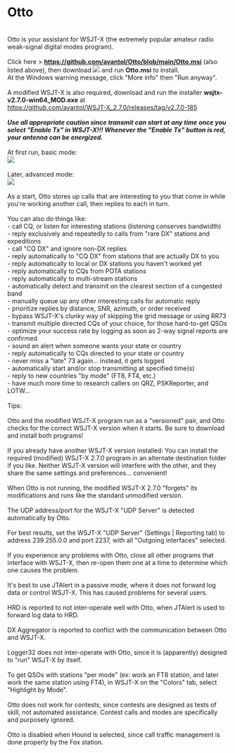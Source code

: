 # Otto
<br>Otto is your assistant for WSJT-X (the extremely popular amateur radio weak-signal digital modes program).
<br><br>Click here > <b>https://github.com/avantol/Otto/blob/main/Otto.msi</b> (also listed above), then download <img src="https://github.com/avantol/WSJTX-Controller-v2/blob/main/dl.JPG"> and run <b>Otto.msi</b> to install.
<br>At the Windows warning message, click "More info" then "Run anyway".
<br><br>A modified WSJT-X is also required, download and run the installer <b>wsjtx-v2.7.0-win64_MOD.exe</b> at
<br>https://github.com/avantol/WSJT-X_2.7.0/releases/tag/v2.7.0-185
<br><br><b><i>Use all appropriate caution since transmit can start at any time once you select "Enable Tx" in WSJT-X!!! Whenever the "Enable Tx" button is red, your antenna can be energized.</i></b>
<br><br>At first run, basic mode:
<br><img src="https://github.com/avantol/WSJTX-Controller-v2/blob/main/ctrlv2_Init.JPG">
<br><br>Later, advanced mode:
<br><img src="https://github.com/avantol/WSJTX-Controller-v2/blob/main/ctrlv2.JPG">
<br><br>As a start, Otto stores up calls that are interesting to you that come in while you're working another call, then replies to each in turn.
<br><br>You can also do things like:
<br>- call CQ, or listen for interesting stations (listening conserves bandwidth)
<br>- reply exclusively and repeatedly to calls from "rare DX" stations and expeditions
<br>- call "CQ DX" and ignore non-DX replies
<br>- reply automatically to "CQ DX" from stations that are actually DX to you
<br>- reply automatically to local or DX stations you haven't worked yet
<br>- reply automatically to CQs from POTA stations
<br>- reply automatically to multi-stream stations
<br>- automatically detect and transmit on the clearest section of a congested band
<br>- manually queue up any other interesting calls for automatic reply
<br>- prioritize replies by distance, SNR, azimuth, or order received
<br>- bypass WSJT-X's clunky way of skipping the grid message or using RR73
<br>- transmit multiple directed CQs of your choice, for those hard-to-get QSOs
<br>- optimize your success rate by logging as soon as 2-way signal reports are confirmed
<br>- sound an alert when someone wants your state or country
<br>- reply automatically to CQs directed to your state or country
<br>- never miss a "late" 73 again... instead, it gets logged
<br>- automatically start and/or stop transmitting at specified time(s)
<br>- reply to new countries "by mode" (FT8, FT4, etc.)
<br>- have much more time to research callers on QRZ, PSKReporter, and LOTW...
<br><br>Tips:
<br><br>Otto and the modified WSJT-X program run as a "versioned" pair, and Otto checks for the correct WSJT-X version when it starts. Be sure to download and install both programs!
<br><br>If you already have another WSJT-X version installed: You can install the required (modified) WSJT-X 2.7.0 program in an alternate destination folder if you like. Neither WSJT-X version will interfere with the other, and they share the same settings and preferences... convenient!
<br><br>When Otto is not running, the modified WSJT-X 2.7.0 "forgets" its modifications and runs like the standard unmodified version. 
<br><br>The UDP address/port for the WSJT-X "UDP Server" is detected automatically by Otto.
<br><br>For best results, set the WSJT-X "UDP Server" (Settings | Reporting tab) to address 239.255.0.0 and port 2237, with all "Outgoing interfaces" selected.
<br><br>If you experience any problems with Otto, close all other programs that interface with WSJT-X, then re-open them one at a time to determine which one causes the problem.
<br><br>It's best to use JTAlert in a passive mode, where it does not forward log data or control WSJT-X. This has caused problems for several users. 
<br><br>HRD is reported to not inter-operate well with Otto, when JTAlert is used to forward log data to HRD.
<br><br>DX Aggregator is reported to conflict with the communication between Otto and WSJT-X.
<br><br>Logger32 does not inter-operate with Otto, since it is (apparently) designed to "run" WSJT-X by itself.
<br><br>To get QSOs with stations "per mode" (ex: work an FT8 station, and later work the same station using FT4), in WSJT-X on the "Colors" tab, select "Highlight by Mode".
<br><br>Otto does not work for contests, since contests are designed as tests of skill, not automated assistance. Contest calls and modes are specifically and purposely ignored.
<br><br>Otto is disabled when Hound is selected, since call traffic management is done properly by the Fox station.
